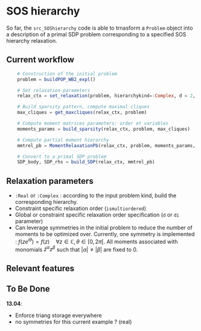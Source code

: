 # SOS hierarchy

So far, the ``src_SOShierarchy`` code is able to trnasform a ``Problem`` object into a description of a primal SDP problem corresponding to a specified SOS hierarchy relaxation.

## Current workflow

```julia
    # Construction of the initial problem
    problem = buildPOP_WB2_expl()

    # Set relaxation parameters
    relax_ctx = set_relaxation(problem, hierarchykind=:Complex, d = 2, leveragesymmetries = true)

    # Build sparsity pattern, compute maximal cliques
    max_cliques = get_maxcliques(relax_ctx, problem)

    # Compute moment matrices parameters: order et variables
    moments_params = build_sparsity(relax_ctx, problem, max_cliques)

    # Compute partial moment hierarchy
    mmtrel_pb = MomentRelaxationPb(relax_ctx, problem, moments_params, max_cliques)

    # Convert to a primal SDP problem
    SDP_body, SDP_rhs = build_SDP(relax_ctx, mmtrel_pb)
```

## Relaxation parameters

- ``:Real`` or ``:Complex`` : according to the input problem kind, build the corresponding hierarchy.
- Constraint specific relaxation order (`ismultiordered`)
- Global or constraint specific relaxation order specification (`d` or `di` parameter)
- Can leverage symmetries in the initial problem to reduce the number of moments to be optimized over. Currently, one symmetry is implemented : $f(ze^{i\theta}) = f(z) \quad \forall z\in\mathbb C, \theta\in[0,2\pi[$. All moments associated with monomials $\bar z^\alpha z^\beta$ such that $|\alpha| \neq |\beta|$ are fixed to 0.

## Relevant features

## To Be Done

**13.04**:

- Enforce triang storage everywhere
- no symmetries for this current example ? (real)